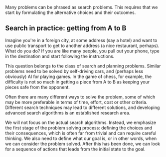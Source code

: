 Many problems can be phrased as search problems. This requires that we start by formulating the alternative choices and their outcomes.

## Search in practice: getting from A to B

Imagine you're in a foreign city, at some address (say a hotel) and want to use public transport to get to another address (a nice restaurant, perhaps). What do you do? If you are like many people, you pull out your phone, type in the destination and start following the instructions.

This question belongs to the class of search and planning problems. Similar problems need to be solved by self-driving cars, and (perhaps less obviously) AI for playing games. In the game of chess, for example, the difficulty is not so much in getting a piece from A to B as keeping your pieces safe from the opponent.

Often there are many different ways to solve the problem, some of which may be more preferable in terms of time, effort, cost or other criteria. Different search techniques may lead to different solutions, and developing advanced search algorithms is an established research area.

We will not focus on the actual search algorithms. Instead, we emphasize the first stage of the problem solving process: defining the choices and their consequences, which is often far from trivial and can require careful thinking. We also need to define what our goal is, or in other words, when we can consider the problem solved. After this has been done, we can look for a sequence of actions that leads from the initial state to the goal.